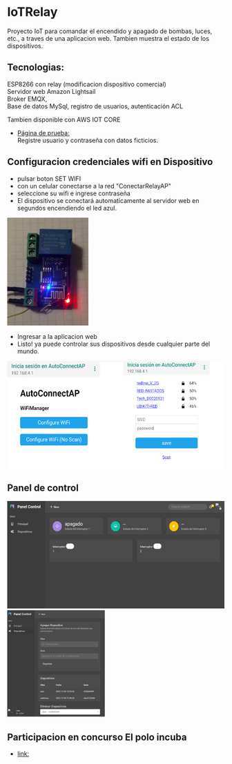 ﻿# IoTRelay
Proyecto IoT para comandar el encendido y apagado de bombas, luces, etc., a traves de una aplicacion web. Tambien muestra  el estado de los dispositivos.
## Tecnologias: 
ESP8266 con relay (modificacion dispositivo comercial) <br>
Servidor web Amazon Lightsail <br>
Broker  EMQX, <br>
Base de datos MySql, registro de usuarios, autenticación ACL


Tambien disponible con AWS IOT CORE 

- [Página de prueba: ](https://controlpampa.ml)  <br> 
    Registre usuario y contraseña con datos ficticios.


## Configuracion credenciales wifi en Dispositivo
* pulsar boton SET WIFI
* con un celular conectarse a la red "ConectarRelayAP"
* seleccione su wifi e ingrese contraseña
* El dispositivo se conectará automaticamente al servidor web en segundos encendiendo el led azul.

<img src="/assets/plaquita.jpg"  height="250"> <br> 

* Ingresar a la aplicacion web
* Listo! ya puede controlar sus dispositivos desde cualquier parte del mundo.

<img src="/assets/Menu-wifimanager.png"  height="250">

## Panel de control 

<img src="/assets/panel.png"  height="250">

<img src="/assets/devices.png"  height="250">






## Participacion en concurso   El polo incuba 
- [link: ](https://apn.lapampa.gob.ar/nota/detalle/id/19409/Comienza-la-incubacin-de-proyectos-para-generar-nuevas-empresas-de-base-tecnolgica#https%3A%2F%2Fapn.lapampa.gob.ar%2Fimages%2Fmultimedia%2F188722_whatsapp-image-2022-11-07-at-21.24.21.jpeg) <br>

